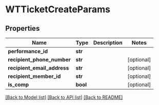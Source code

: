 # WTTicketCreateParams


## Properties
Name | Type | Description | Notes
------------ | ------------- | ------------- | -------------
**performance_id** | **str** |  | 
**recipient_phone_number** | **str** |  | [optional] 
**recipient_email_address** | **str** |  | [optional] 
**recipient_member_id** | **str** |  | [optional] 
**is_comp** | **bool** |  | [optional] 

[[Back to Model list]](../README.md#documentation-for-models) [[Back to API list]](../README.md#documentation-for-api-endpoints) [[Back to README]](../README.md)


